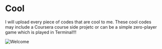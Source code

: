 # Cool
I will upload every piece of codes that are cool to me. These cool codes may include a Coursera course side projetc or can be a simple zero-player game which is played in Terminal!!!

![Welcome](https://www.google.com/search?q=cool+images+for+github&client=ubuntu&hs=0V1&sxsrf=ALeKk039t_RevO-B2IIOFmZ1UBJqShqxMg:1592659323719&source=lnms&tbm=isch&sa=X&ved=2ahUKEwiJ7POpvpDqAhWQlqQKHWYXAxMQ_AUoAXoECAwQAw&biw=1920&bih=912#imgrc=_BGVsDMMIJt7NM)
